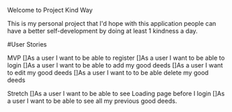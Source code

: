 Welcome to Project Kind Way 

This is my personal project that I'd hope with this application people can have a better self-development by doing at least 1 kindness a day. 

#User Stories 

MVP 
[]As a user I want to be able to register 
[]As a user I want to be able to login
[]As a user I want to be able to add my good deeds 
[]As a user I want to edit my good deeds 
[]As a user I want to to be able delete my good deeds

Stretch 
[]As a user I want to be able to see Loading page before I login 
[]As a user I want to be able to see all my previous good deeds.
